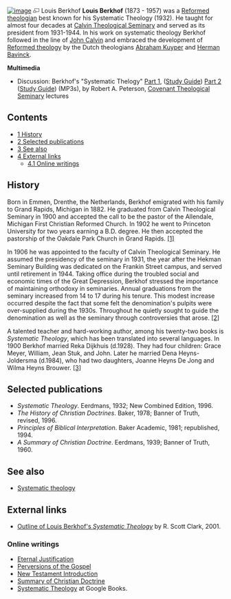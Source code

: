 [![image](images/thumb/9/94/LouisBerkhof.jpg/150px-LouisBerkhof.jpg)](http://www.theopedia.com/File:LouisBerkhof.jpg)
[![image](data:image/png;base64,iVBORw0KGgoAAAANSUhEUgAAAA8AAAALCAAAAACFLIiAAAAAAnRSTlMA/1uRIrUAAABPSURBVAjXY/j///+5vXDwjAHIr26ZAgXZe8H8a/+hoIcw/9nevdVL9+79DuPvzQYZFPUezu8BMZLXgkExnD8HAu6hqv//n+HZVjD4DuUDAKlChD3fj6aPAAAAAElFTkSuQmCC)](http://www.theopedia.com/File:LouisBerkhof.jpg "Enlarge")
Louis Berkhof
**Louis Berkhof** (1873 - 1957) was a
[Reformed](Reformed "Reformed")
[theologian](Theologian "Theologian") best known for his Systematic
Theology (1932). He taught for almost four decades at
[Calvin Theological Seminary](Calvin_Theological_Seminary "Calvin Theological Seminary")
and served as its president from 1931-1944. In his work on
systematic theology Berkhof followed in the line of
[John Calvin](John_Calvin "John Calvin") and embraced the
development of
[Reformed theology](Reformed_theology "Reformed theology") by the
Dutch theologians [Abraham Kuyper](Abraham_Kuyper "Abraham Kuyper")
and [Herman Bavinck](Herman_Bavinck "Herman Bavinck").



**Multimedia**

-   Discussion: Berkhof's "Systematic Thelogy"
    [Part 1](http://worldwidefreeresources.com/upload/ST240_Lecture_09.mp3),
    ([Study Guide](http://worldwidefreeresources.com/upload/ST240_SG_09.pdf))
    [Part 2](http://worldwidefreeresources.com/upload/ST240_Lecture_24.mp3)
    ([Study Guide](http://worldwidefreeresources.com/upload/ST240_SG_24.pdf))
    (MP3s), by Robert A. Peterson,
    [Covenant Theological Seminary](Covenant_Theological_Seminary "Covenant Theological Seminary")
    lectures

## Contents

-   [1 History](#History)
-   [2 Selected publications](#Selected_publications)
-   [3 See also](#See_also)
-   [4 External links](#External_links)
    -   [4.1 Online writings](#Online_writings)


## History

Born in Emmen, Drenthe, the Netherlands, Berkhof emigrated with his
family to Grand Rapids, Michigan in 1882. He graduated from Calvin
Theological Seminary in 1900 and accepted the call to be the pastor
of the Allendale, Michigan First Christian Reformed Church. In 1902
he went to Princeton University for two years earning a B.D.
degree. He then accepted the pastorship of the Oakdale Park Church
in Grand Rapids.
[[1]](http://www.calvinseminary.edu/aboutUs/presidents/berkhof.php)

In 1906 he was appointed to the faculty of Calvin Theological
Seminary. He assumed the presidency of the seminary in 1931, the
year after the Hekman Seminary Building was dedicated on the
Frankin Street campus, and served until retirement in 1944. Taking
office during the troubled social and economic times of the Great
Depression, Berkhof stressed the importance of maintaining
orthodoxy in seminaries. Annual graduations from the seminary
increased from 14 to 17 during his tenure. This modest increase
occurred despite the fact that some felt the denomination's pulpits
were over-supplied during the 1930s. Throughout he quietly sought
to guide the denomination as well as the seminary through
controversies that arose.
[[2]](http://www.calvinseminary.edu/aboutUs/presidents/berkhof.php)

A talented teacher and hard-working author, among his twenty-two
books is *Systematic Theology*, which has been translated into
several languages. In 1900 Berkhof married Reka Dijkhuis (d.1928).
They had four children: Grace Meyer, William, Jean Stuk, and John.
Later he married Dena Heyns-Joldersma (d.1984), who had two
daughters, Joanne Heyns De Jong and Wilma Heyns Brouwer.
[[3]](http://www.calvinseminary.edu/aboutUs/presidents/berkhof.php)

## Selected publications

-   *Systematic Theology*. Eerdmans, 1932; New Combined Edition,
    1996.
-   *The History of Christian Doctrines*. Baker, 1978; Banner of
    Truth, revised, 1996.
-   *Principles of Biblical Interpretation*. Baker Academic, 1981;
    republished, 1994.
-   *A Summary of Christian Doctrine*. Eerdmans, 1939; Banner of
    Truth, 1960.

## See also

-   [Systematic theology](Systematic_theology "Systematic theology")

## External links

-   [Outline of Louis Berkhof's *Systematic Theology*](http://www.davidcox.com.mx/library/B/Berkhof%20-%20Outline%20of%20Systematic%20Theology.pdf)
    by R. Scott Clark, 2001.

### Online writings

-   [Eternal Justification](http://www.the-highway.com/eternal-justification_Berkhof.html)
-   [Perversions of the Gospel](http://www.the-highway.com/articleMar01.html)
-   [New Testament Introduction](http://www.ccel.org/b/berkhof/newtestament/htm/TOC.htm)
-   [Summary of Christian Doctrine](http://www.peacemakers.net/unity/lbsocd.htm)
-   [Systematic Theology](http://books.google.com/books?id=jFqJaODKwIoC&pg=PP10&lpg=PP10&dq=Outline+of+Louis+Berkhof's+Systematic+Theology&source=bl&ots=MjdwVPtsSX&sig=-apofiRpizn80yEKvTFnS88cQZA&hl=en&ei=BgT8S92-LYPGlQerru3zDw&sa=X&oi=book_result&ct=result&resnum=9&ved=0CDcQ6AEwCA#v=onepage&q=Outline%20of%20Louis%20Berkhof's%20Systematic%20Theology&f=false)
    at Google Books.



